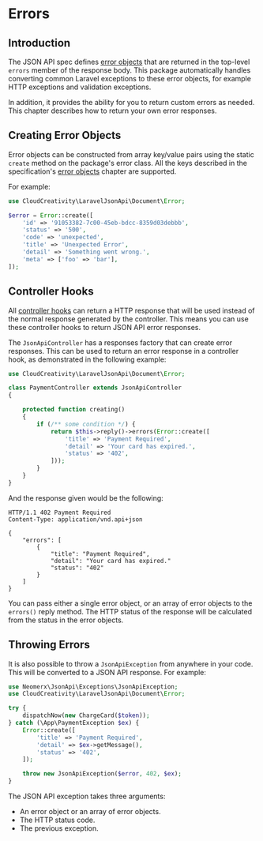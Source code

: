 # Errors

## Introduction

The JSON API spec defines [error objects](http://jsonapi.org/format/#errors) that are returned
in the top-level `errors` member of the response body. This package automatically handles converting
common Laravel exceptions to these error objects, for example HTTP exceptions and validation exceptions.

In addition, it provides the ability for you to return custom errors as needed. This chapter describes
how to return your own error responses.

## Creating Error Objects

Error objects can be constructed from array key/value pairs using the static `create` method on
the package's error class. All the keys described in the specification's
[error objects](http://jsonapi.org/format/#error-objects) chapter are supported.

For example:

```php
use CloudCreativity\LaravelJsonApi\Document\Error;

$error = Error::create([
    'id' => '91053382-7c00-45eb-bdcc-8359d03debbb',
    'status' => '500',
    'code' => 'unexpected',
    'title' => 'Unexpected Error',
    'detail' => 'Something went wrong.',
    'meta' => ['foo' => 'bar'],
]);
```

## Controller Hooks

All [controller hooks](../basics/controllers.md) can return a HTTP response that will be used instead
of the normal response generated by the controller. This means you can use these controller hooks
to return JSON API error responses.

The `JsonApiController` has a responses factory that can create error responses. This can be used
to return an error response in a controller hook, as demonstrated in the following example:

```php
use CloudCreativity\LaravelJsonApi\Document\Error;

class PaymentController extends JsonApiController
{

    protected function creating()
    {
        if (/** some condition */) {
            return $this->reply()->errors(Error::create([
                'title' => 'Payment Required',
                'detail' => 'Your card has expired.',
                'status' => '402',
            ]));
        }
    }
}
```

And the response given would be the following:

```http
HTTP/1.1 402 Payment Required
Content-Type: application/vnd.api+json

{
    "errors": [
        {
            "title": "Payment Required",
            "detail": "Your card has expired."
            "status": "402"
        }
    ]
}
```

You can pass either a single error object, or an array of error objects to the `errors()` reply method.
The HTTP status of the response will be calculated from the status in the error objects.

## Throwing Errors

It is also possible to throw a `JsonApiException` from anywhere in your code. This will be converted
to a JSON API response. For example:

```php
use Neomerx\JsonApi\Exceptions\JsonApiException;
use CloudCreativity\LaravelJsonApi\Document\Error;

try {
    dispatchNow(new ChargeCard($token));
} catch (\App\PaymentException $ex) {
    Error::create([
        'title' => 'Payment Required',
        'detail' => $ex->getMessage(),
        'status' => '402',
    ]);

    throw new JsonApiException($error, 402, $ex);
}
```

The JSON API exception takes three arguments:

- An error object or an array of error objects.
- The HTTP status code.
- The previous exception.
